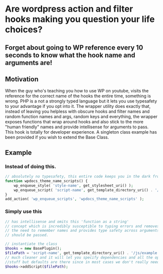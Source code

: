 # Are wordpress action and filter hooks making you question your life choices?

## Forget about going to WP reference every 10 seconds to know what the hook name and arguments are!

## Motivation
When the guy who's teaching you how to use WP on youtube, visits the reference for the correct name of the hooks the entire time, something is wrong. PHP is a not a strongly typed language but it lets you use typesafety to your advantage if you opt into it. The wrapper utility does exactly that, instead of leaving you helpless with obscure hooks and filter names and random function names and args, random keys and everything, the wrapper exposes functions that wrap around hooks and also stick to the more "human friendly" names and provide intellisense for arguments to pass. This hook is totally for developer experience. A singleton class example has been provided if you wish to extend the Base Class.

## Example

### Instead of doing this.

```php
// absolutely no typesafety, this entire code keeps you in the dark from start to end
function wpdocs_theme_name_scripts() {
	wp_enqueue_style( 'style-name', get_stylesheet_uri() );
	wp_enqueue_script( 'script-name', get_template_directory_uri() . '/js/example.js', array(), '1.0.0', true );
}
add_action( 'wp_enqueue_scripts', 'wpdocs_theme_name_scripts' );
```

### Simply use this

```php
// has intellisense and omits this 'function as a string' 
// concept which is incredibly susceptible to typing errors and removes 
// the need to remember names and provides type safety across arguments that 
// should be passed.

// instantiate the class
$hooks = new BasePlugin();
$filePath = 'script-name', get_template_directory_uri() . '/js/example.js';
// much cleaner and it will let you specify dependencies and all the optional 
//stuff but defaults are there since in most cases we don't really need all this
$hooks->addScript($filePath);
```